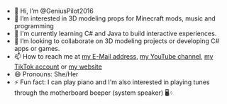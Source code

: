 - 👋 Hi, I’m @GeniusPilot2016
- 👀 I’m interested in 3D modeling props for Minecraft mods, music and programming
- 🌱 I'm currently learning C# and Java to build interactive experiences.
- 💞️ I’m looking to collaborate on 3D modeling projects or developing C# apps or games.
- 📫 How to reach me at [my E-Mail address](mailto:nisaozdogan280@gmail.com), [my YouTube channel](https://www.youtube.com/@geniuspilot2016), [my TikTok account](https://www.tiktok.com/@geniuspilot2016) or [my website](https://geniuspilot2016.wordpress.com)
- 😄 Pronouns: She/Her
- ⚡ Fun fact: I can play piano and I'm also interested in playing tunes through the motherboard beeper (system speaker) 🖥️🎶

<!---
GeniusPilot2016/GeniusPilot2016 is a ✨ special ✨ repository because its `README.md` (this file) appears on your GitHub profile.
You can click the Preview link to take a look at your changes.
--->
